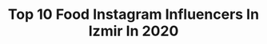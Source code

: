 ---
title: Top 10 Food Instagram Influencers In Izmir In 2020
description: >-
  Find top food Instagram influencers in Izmir in 2020. Most popular hashtags: #izmir #evdekal #food #flowers.
platform: Instagram
profiles:
  - username: "yemekle_bitmez"
    fullname: >-
      Okullu Değil, Alaylı 🔪
    location: "Turkey"
    followers: 184832
    engagement: 93
    commentsToLikes: 0.022057
    id: ck1393uxrjdt90i19zax0qkrs
    verified: false
    hashtags: "#yemeklebitmez, #evdehayatvar, #foods, #foodlove"
  - username: "ezgiparinn"
    fullname: >-
      Ezgi Parın
    location: "Turkey"
    followers: 5916
    engagement: 1051
    commentsToLikes: 0.021305
    id: ck9web9r8jijn0j78s3nrzwi3
    verified: false
    hashtags: "#vintagestyle, #wintervibes, #whitelook, #holidayseason"
  - username: "zeynepsimsekkkk"
    fullname: >-
      Zeynep Şimşek
    location: "Turkey"
    followers: 29187
    engagement: 1455
    commentsToLikes: 0.053974
    id: ckapc35rw2abh0i788shmbe16
    verified: false
    hashtags: "#koronat, #mybirthday, #blogger, #gezenti"
  - username: "dszgn"
    fullname: >-
      Deniz Sezgin
    location: "Turkey"
    followers: 6371
    engagement: 1140
    commentsToLikes: 0.139959
    id: ck9hbt3usibwo0j78r1etvy9n
    verified: false
    hashtags: "#yeni, #visit, #haircolor, #girl"
  - username: "emrahmedya"
    fullname: >-
      Emrah
    location: "Turkey"
    followers: 199632
    engagement: 395
    commentsToLikes: 0.003448
    id: ck8t2ueng0qti0j78oei8bp34
    verified: false
    hashtags: "#emrahaksin, #reklam, #aksoyajans, #izmir"
  - username: "ucan_muhendis"
    fullname: >-
      Cansu Gül / Uçan Mühendis 🚀
    location: "Turkey"
    followers: 7577
    engagement: 2731
    commentsToLikes: 0.015917
    id: ck14kee85p46c0i1955tckvw0
    verified: false
    hashtags: "#asos, #italy, #galatada24, #capitolo"
  - username: "mervercel"
    fullname: >-
      Merve Erçel
    location: "Turkey"
    followers: 16923
    engagement: 614
    commentsToLikes: 0.063810
    id: ckaownmfu9mt10i78za7ez515
    verified: false
    hashtags: "#mane, #rider, #gerencekoyu, #flowerslovers"
  - username: "muhendisbirkadin"
    fullname: >-
      Ayça Aydın 🧿
    location: "Turkey"
    followers: 42562
    engagement: 662
    commentsToLikes: 0.516393
    id: ck8t3fiwe32ch0j786o58wssv
    verified: false
    hashtags: "#kadirgecesimu, #tiramisu, #breakfast, #bugu"
  - username: "gastronomicengineer"
    fullname: >-
      Gastronomic Engineer
    location: "Turkey"
    followers: 15129
    engagement: 651
    commentsToLikes: 0.211446
    id: ck5znxuufpcvq0i14j8rhqqho
    verified: false
    hashtags: "#geinistanbul, #evdekal, #geincanada, #geo"
  - username: "berrakberroo"
    fullname: >-
      Berrakberroo
    location: "Turkey"
    followers: 127329
    engagement: 160
    commentsToLikes: 0.154446
    id: ck5q5c9kcs7tu0i11r3qlv3hf
    verified: false
    hashtags: "#netflix, #turizm, #stonehouse, #hotelunique"
---